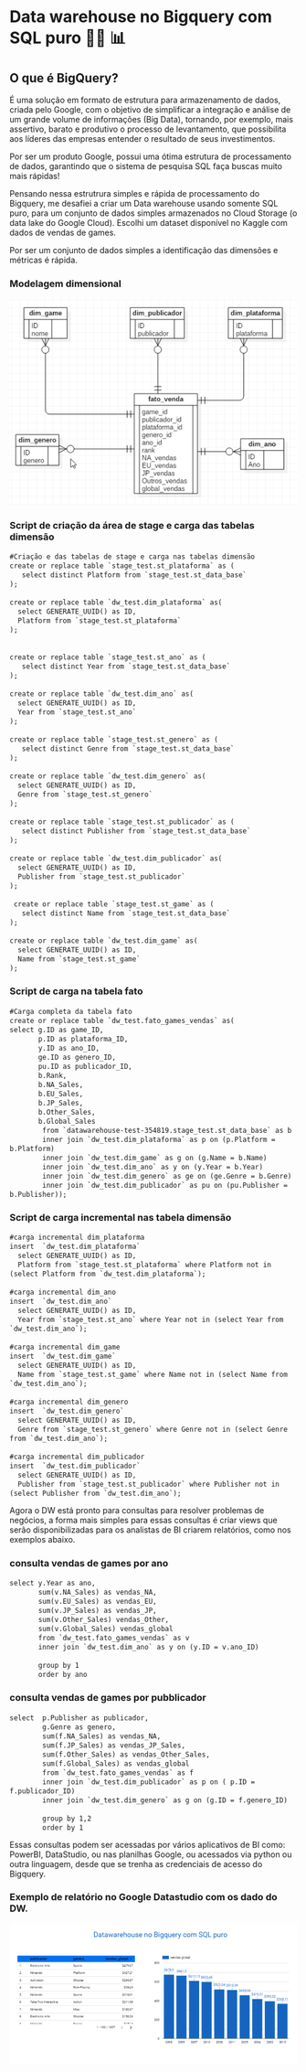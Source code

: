 # Data warehouse no Bigquery com SQL puro :technologist: :bar_chart:

## O que é BigQuery?
É uma solução em formato de estrutura para armazenamento de dados, criada pelo Google, com o objetivo de simplificar a integração e análise de um grande volume de informações (Big Data), tornando, por exemplo, mais assertivo, barato e produtivo o processo de levantamento, que possibilita aos líderes das empresas entender o resultado de seus investimentos.

Por ser um produto Google, possui uma ótima estrutura de processamento de dados, garantindo que o sistema de pesquisa SQL faça buscas muito mais rápidas!

Pensando nessa estrutrura simples e rápida de processamento do Bigquery, me desafiei a criar um Data warehouse usando somente SQL puro, para um conjunto de dados simples armazenados no Cloud Storage (o data lake do Google Cloud). Escolhi um dataset disponível no Kaggle com dados de vendas de games.

Por ser um conjunto de dados simples a identificação das dimensões e métricas é rápida.

### Modelagem dimensional
![modelagem domensional dw](https://github.com/ManoelCabral1/Prints/blob/main/modelagem-dw-games.png)

### Script de criação da área de stage e carga das tabelas dimensão

```
#Criação e das tabelas de stage e carga nas tabelas dimensão
create or replace table `stage_test.st_plataforma` as (
   select distinct Platform from `stage_test.st_data_base`
);

create or replace table `dw_test.dim_plataforma` as(
  select GENERATE_UUID() as ID,
  Platform from `stage_test.st_plataforma` 
);


create or replace table `stage_test.st_ano` as (
   select distinct Year from `stage_test.st_data_base`
);

create or replace table `dw_test.dim_ano` as(
  select GENERATE_UUID() as ID,
  Year from `stage_test.st_ano`
);

create or replace table `stage_test.st_genero` as (
   select distinct Genre from `stage_test.st_data_base`
);

create or replace table `dw_test.dim_genero` as(
  select GENERATE_UUID() as ID,
  Genre from `stage_test.st_genero`
);

create or replace table `stage_test.st_publicador` as (
   select distinct Publisher from `stage_test.st_data_base`
);

create or replace table `dw_test.dim_publicador` as(
  select GENERATE_UUID() as ID,
  Publisher from `stage_test.st_publicador`
);

 create or replace table `stage_test.st_game` as (
   select distinct Name from `stage_test.st_data_base`
);

create or replace table `dw_test.dim_game` as(
  select GENERATE_UUID() as ID,
  Name from `stage_test.st_game`
);
```

### Script de carga na tabela fato

```
#Carga completa da tabela fato
create or replace table `dw_test.fato_games_vendas` as(
select g.ID as game_ID,
       p.ID as plataforma_ID,
       y.ID as ano_ID,
       ge.ID as genero_ID,
       pu.ID as publicador_ID,
       b.Rank, 
       b.NA_Sales,
       b.EU_Sales,
       b.JP_Sales,
       b.Other_Sales,
       b.Global_Sales
        from `datawarehouse-test-354819.stage_test.st_data_base` as b
        inner join `dw_test.dim_plataforma` as p on (p.Platform = b.Platform)
        inner join `dw_test.dim_game` as g on (g.Name = b.Name)
        inner join `dw_test.dim_ano` as y on (y.Year = b.Year)
        inner join `dw_test.dim_genero` as ge on (ge.Genre = b.Genre)
        inner join `dw_test.dim_publicador` as pu on (pu.Publisher = b.Publisher));
```
### Script de carga incremental nas tabela dimensão

```
#carga incremental dim_plataforma
insert  `dw_test.dim_plataforma` 
  select GENERATE_UUID() as ID,
  Platform from `stage_test.st_plataforma` where Platform not in (select Platform from `dw_test.dim_plataforma`);

#carga incremental dim_ano
insert  `dw_test.dim_ano`
  select GENERATE_UUID() as ID,
  Year from `stage_test.st_ano` where Year not in (select Year from `dw_test.dim_ano`);

#carga incremental dim_game
insert  `dw_test.dim_game`
  select GENERATE_UUID() as ID,
  Name from `stage_test.st_game` where Name not in (select Name from `dw_test.dim_ano`);

#carga incremental dim_genero
insert  `dw_test.dim_genero`
  select GENERATE_UUID() as ID,
  Genre from `stage_test.st_genero` where Genre not in (select Genre from `dw_test.dim_ano`);

#carga incremental dim_publicador
insert  `dw_test.dim_publicador`
  select GENERATE_UUID() as ID,
  Publisher from `stage_test.st_publicador` where Publisher not in (select Publisher from `dw_test.dim_ano`);
```
Agora o DW está pronto para consultas para resolver problemas de negócios, a forma mais simples para essas consultas é criar views que serão disponibilizadas para os analistas de BI criarem relatórios, como nos exemplos abaixo.

### consulta vendas de games por ano

```
select y.Year as ano,
       sum(v.NA_Sales) as vendas_NA,
       sum(v.EU_Sales) as vendas_EU,
       sum(v.JP_Sales) as vendas_JP,
       sum(v.Other_Sales) vendas_Other,
       sum(v.Global_Sales) vendas_global
       from `dw_test.fato_games_vendas` as v
       inner join `dw_test.dim_ano` as y on (y.ID = v.ano_ID)

       group by 1
       order by ano
```
### consulta vendas de games por pubblicador

```
select  p.Publisher as publicador,
        g.Genre as genero,
        sum(f.NA_Sales) as vendas_NA,
        sum(f.JP_Sales) as vendas_JP_Sales,
        sum(f.Other_Sales) as vendas_Other_Sales,
        sum(f.Global_Sales) as vendas_global
        from `dw_test.fato_games_vendas` as f
        inner join `dw_test.dim_publicador` as p on ( p.ID = f.publicador_ID)
        inner join `dw_test.dim_genero` as g on (g.ID = f.genero_ID)

        group by 1,2
        order by 1
```
Essas consultas podem ser acessadas por vários aplicativos de BI como: PowerBI, DataStudio, ou nas planilhas Google, ou acessados via python ou outra linguagem, desde que se trenha as credenciais de acesso do Bigquery.

### Exemplo de relatório no Google Datastudio com os dado do DW.
![relatório](https://github.com/ManoelCabral1/Prints/blob/main/relatorio-dw.png)

